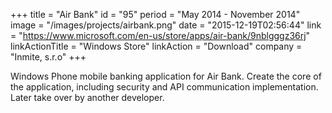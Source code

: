 +++
title = "Air Bank"
id = "95"
period = "May 2014 - November 2014"
image = "/images/projects/airbank.png"
date = "2015-12-19T02:56:44"
link = "https://www.microsoft.com/en-us/store/apps/air-bank/9nblgggz36rj"
linkActionTitle = "Windows Store"
linkAction = "Download"
company = "Inmite, s.r.o"
+++

Windows Phone mobile banking application for Air Bank. Create the core of the application, including security and API communication implementation. Later take over by another developer. 
